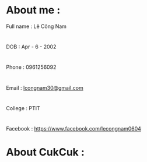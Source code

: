 # About me :

Full name : Lê Công Nam
# 
DOB : Apr - 6 - 2002
#
Phone : 0961256092
#
Email : lcongnam30@gmail.com
#
College : PTIT
#
Facebook : https://www.facebook.com/lecongnam0604
# About CukCuk :
